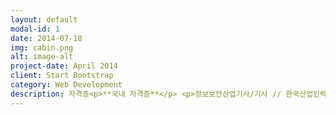 ```yaml
---
layout: default
modal-id: 1
date: 2014-07-18
img: cabin.png
alt: image-alt
project-date: April 2014
client: Start Bootstrap
category: Web Development
description: 자격증<p>**국내 자격증**</p> <p>정보보안산업기사/기사 // 한국산업인력공단</p> <p>정보처리산업기사/기사 // 한국산업인력공단</p> <p>전자상거래관리사 (2급이상) // 대한상공회의소</p> <p>전자상거래운용사 // 대한산업인력공단</p> <p>ISN(정보보안관리사) 1,2급 // 정보통신컴퓨터자격관리협회</p> <p>인터넷보안전문가1,2급 // 한국정보통신자격협회</p> <p>네트워크관리사 // 한국정보통신자격협회</p> <p>SIS(정보보호전문가)1,2급 // KISA, ICU</p> <p>네트워크관리사 // 한국정보통신자격협회</p> <p>시스템관리사 // 한국정보통신인력개발센터</p> <p>리눅스마스터 // 한국정보통신인력개발센터</p> <p>인터넷정보관리사 // 한국정보통신인력개발센터</p> <p>PC 정비사 // 한국정보통신자격협회</p> <p>PCT(PC활용능력평가시험) // 한국정보통신인력개발센터</p> <p>정보기기운용기능사 // 한국산업인력공단</p> <p>**국제 자격증**</p> <p>CISSP(국제공인 정보시스템 보안전문가 . Certified Information System Security Professional) // ISC2</p> <p>CISA(국제공인 정보시스템 감사사 . Certified Information Systems Auditor) // ISACA</p> <p>RHCE(국제공인 레드햇리눅스 전문가 . RedHat Certified Engineer)</p> <p>LPIC(국제공인 리눅스 전문가 . Linux Professional Institute Certification)</p> <p>CEH(국제윤리적해커) // EC-Council</p> <p>CCNA(Cisco Certified Network Associate)</p>
---
```

